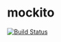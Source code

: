 # mockito

[![Build Status](https://travis-ci.org/uuidcode/mockito.svg?branch=master)](https://travis-ci.org/uuidcode/mockito)
